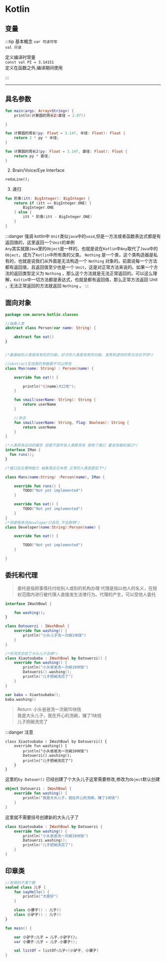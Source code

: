 # Kotlin

## 变量
:::tip 基本概念
`var 可读可写`<br/>
`val 只读`<br/>

定义编译时常量 <br/>
`const val PI = 3.14151`<br/>
定义在函数之外,编译期间使用<br/>

:::

---

## 具名参数


```kotlin
fun main(args: Array<String>) {
    println(计算圆的周长2(直径 = 2.0f))

}

fun 计算圆的周长(py: Float = 3.14f, 半径: Float): Float {
    return 2 * py * 半径;
}

fun 计算圆的周长2(py: Float = 3.14f, 直径: Float): Float {
    return py * 直径;
}

```

2. Brain/Voice/Eye Interface  

`redaLine();`

3. 递归

```kotlin
fun 阶乘(itt: BigInteger): BigInteger {
    return if (itt == BigInteger.ONE) {
        BigInteger.ONE
    } else {
        itt * 阶乘(itt - BigInteger.ONE)
    }
}
```

:::danger 强调
kotlin中 `Unit`类似`java`中的`void`,但是一方法或者函数表达式都是有返回值的，这里返回一个`Unit`的单例<br/>
`Any`其实就跟`Java`里的`Object`是一样的，也就是说在`Kotlin`中`Any`取代了`Java`中的`Object`，成为了`Kotlin`中所有类的父类。
`Nothing` 是一个类，这个类构造器是私有的，也就是说我们从外面是无法构造一个 `Nothing` 对象的。前面说每一个方法都有返回值，且返回值至少也是一个 `Unit`，这是对正常方法来说的。如果一个方法的返回类型定义为 `Nothing` ，那么这个方法就是无法正常返回的。可以这么理解，`Koltin`中一切方法都是表达式，也就是都有返回值，那么正常方法返回 Unit ，无法正常返回的方法就返回 `Nothing` 。
:::


## 面向对象

```kotlin
package com.aurora.kotlin.classes

//抽象人类
abstract class Person(var name: String) {

    abstract fun eat()
}


/*最基础的人类是具有吃的功能，好点的人类是有笑的功能，真笑和虚伪的笑方法也不同*/

//abstract实现类的参数都不可以修改
class Man(name: String) : Person(name) {

    override fun eat() {

        println("${name}大口吃");
    }

    fun smail(userName: String): String {
        return userName
    }

    //多态
    fun smail(userName: String, flag: Boolean): String {
        return userName
    }
}

/*人类具有运动的属性 但是不是所有人类都具有 就有个接口 霍金有脑机接口*/
interface IMan {
  fun runs();
}

/*接口反应事物能力 抽象类反应本质 正常的人类就是如下*/

class Mans(name:String) :Person(name), IMan {

    override fun runs() {
        TODO("Not yet implemented")
    }

    override fun eat() {
        TODO("Not yet implemented")
    }
}
/*但是程序员developer只会吃,不会跑啊*/
class Developer(name:String):Person(name) {

    override fun eat() {

        TODO("Not yet implemented")
    }

}
```

## 委托和代理 

> 委托是指把事情托付给别人或别的机构办理 
> 代理是指以他人的名义，在授权范围内进行被代理人直接发生法律行为。代理的产生，可以受他人委托

```kotlin
interface IWashBowl {

    fun washing();
}

class Datouerzi : IWashBowl {
    override fun washing() {
        println("小头儿子洗一次碗1块钱")
    }
}

/*将洗完交给了大头儿子去做*/
class Xiaotoubaba : IWashBowl by Datouerzi() {
    override fun washing() {
        println("小头爸爸洗一次碗10块钱")
        Datouerzi().washing();
        println("儿子把碗洗完了")
    }
}

var baba = Xiaotoubaba();
baba.washing()
```

>_Return:_
> 小头爸爸洗一次碗10块钱<br/>
> 我是大头儿子，我在开心的洗碗，赚了1块钱<br/>
> 儿子把碗洗完了

:::danger 注意
```
class Xiaotoubaba : IWashBowl by Datouerzi() {
    override fun washing() {
        println("小头爸爸洗一次碗10块钱")
        Datouerzi().washing();
        println("儿子把碗洗完了")
    }
}
```
 
这里的`by Datouer()` 已经创建了个大头儿子这里需要修改,修改为`Object`默认创建<br/>

```kotlin
object Datouerzi : IWashBowl {
    override fun washing() {
        println("我是大头儿子，我在开心的洗碗，赚了1块钱")
    }
}
```

这里就不需要括号创建新的大头儿子了<br/>

```kotlin
class Xiaotoubaba : IWashBowl by Datouerzi {
    override fun washing() {
        println("小头爸爸洗一次碗10块钱")
        Datouerzi.washing();
        println("儿子把碗洗完了")
    }
}
```
 

## 印章类

```kotlin
//有限的子类个数
sealed class 儿子 {
    fun sayHello() {
        println("大家好")
    }

    class 小骡子() : 儿子()
    class 小驴子() : 儿子()
}

fun main() {

    var 小驴子:儿子 = 儿子.小驴子();
    var 小骡子:儿子 = 儿子.小骡子();

    val listOf = listOf<儿子>(小驴子, 小骡子)
}
```
